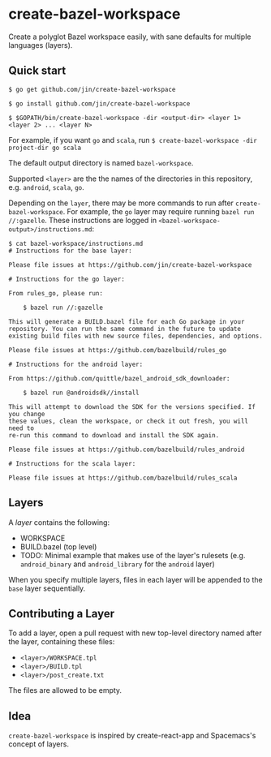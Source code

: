 # create-bazel-workspace

Create a polyglot Bazel workspace easily, with sane defaults for multiple languages (layers).

## Quick start

```
$ go get github.com/jin/create-bazel-workspace

$ go install github.com/jin/create-bazel-workspace

$ $GOPATH/bin/create-bazel-workspace -dir <output-dir> <layer 1> <layer 2> ... <layer N>
```

For example, if you want `go` and `scala`, run `$ create-bazel-workspace -dir project-dir go scala`

The default output directory is named `bazel-workspace`. 

Supported `<layer>` are the the names of the directories in this repository, e.g.
`android`, `scala`, `go`.

Depending on the `layer`, there may be more commands to run after
`create-bazel-workspace`. For example, the `go` layer may require running `bazel
run //:gazelle`. These instructions are logged in
`<bazel-workspace-output>/instructions.md`:

```
$ cat bazel-workspace/instructions.md
# Instructions for the base layer:

Please file issues at https://github.com/jin/create-bazel-workspace

# Instructions for the go layer:

From rules_go, please run:

    $ bazel run //:gazelle

This will generate a BUILD.bazel file for each Go package in your repository. You can run the same command in the future to update existing build files with new source files, dependencies, and options.

Please file issues at https://github.com/bazelbuild/rules_go

# Instructions for the android layer:

From https://github.com/quittle/bazel_android_sdk_downloader:

    $ bazel run @androidsdk//install

This will attempt to download the SDK for the versions specified. If you change
these values, clean the workspace, or check it out fresh, you will need to
re-run this command to download and install the SDK again.

Please file issues at https://github.com/bazelbuild/rules_android

# Instructions for the scala layer:

Please file issues at https://github.com/bazelbuild/rules_scala
```

## Layers

A *layer* contains the following:

- WORKSPACE
- BUILD.bazel (top level)
- TODO: Minimal example that makes use of the layer's rulesets (e.g. `android_binary`
  and `android_library` for the `android` layer)

When you specify multiple layers, files in each layer will be appended to the
`base` layer sequentially. 


## Contributing a Layer

To add a layer, open a pull request with new top-level directory named after the layer, containing these files:

- `<layer>/WORKSPACE.tpl`
- `<layer>/BUILD.tpl`
- `<layer>/post_create.txt`

The files are allowed to be empty.

## Idea

`create-bazel-workspace` is inspired by create-react-app and Spacemacs's concept of layers.
